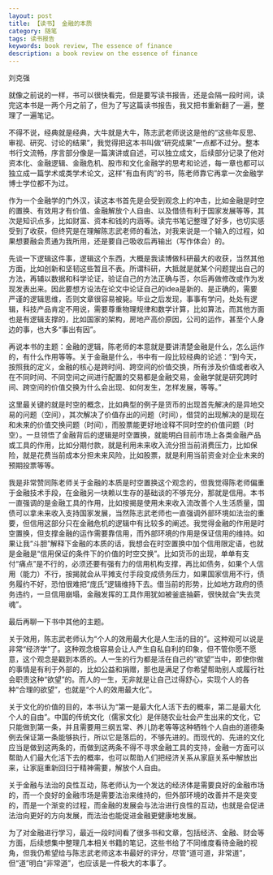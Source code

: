 ```yaml
---
layout: post
title: 【读书】 金融的本质
category: 随笔
tags: 读书报告
keywords: book review, The essence of finance
description: a book review on the essence of finance
---
```


刘克强

就像之前说的一样，书可以很快看完，但是要写读书报告，还是会隔一段时间，读完这本书是一两个月之前了，但为了写这篇读书报告，我又把书重新翻了一遍，整理了一遍笔记。

不得不说，经典就是经典，大牛就是大牛，陈志武老师说这是他的“这些年反思、审视、研究、讨论的结果”，我觉得把这本书叫做“研究成果”一点都不过分。整本书行文流畅，序言部分像是一篇演讲或自述，可以独立成文，后续部分记录了他对资本化、金融逻辑、金融危机、股市和文化金融学的思考和论述，每一章也都可以独立成一篇学术或类学术论文，这样“有血有肉”的书，陈老师靠它再拿一次金融学博士学位都不为过。

作为一个金融学的门外汉，读这本书首先是会受到观念上的冲击，比如金融是时空的置换、有效用才有价值、金融解放个人自由、以及借债有利于国家发展等等，其次是知识点多，比如财富、资本和钱的内涵等。读完书笔记整理了好多，也切实感受到了收获，但终究是在理解陈志武老师的看法，对我来说是一个输入的过程，如果想要融会贯通为我所用，还是要自己吸收后再输出（写作体会）的。

先谈一下逻辑这件事，逻辑这个东西，大概是我读博做科研最大的收获，当然其他方面，比如创新和坚韧这些暂且不表。所谓科研，大抵就是就某个问题提出自己的方法，再辅以数据和科学论证，验证自己的方法正确与否，尔后再做修改或作为发现发表出来。因此要想方设法在论文中论证自己的idea是新的、是正确的，需要严谨的逻辑思维，否则文章很容易被毙。毕业之后发现，事事有学问，处处有逻辑，科技产品肯定不用说，需要尊重物理规律和数学计算，比如算法，而其他方面也是有逻辑支撑的，比如国家的架构，房地产高价原因，公司的运作，甚至个人身边的事，也大多“事出有因”。

再说本书的主题：金融的逻辑，陈老师的本意就是要讲清楚金融是什么，怎么运作的，有什么作用等等。关于金融是什么，书中有一段比较经典的论述：“到今天，按照我的定义，金融的核心是跨时间、跨空间的价值交换，所有涉及价值或者收入在不同时间、不同空间之间进行配置的交易都是金融交易，金融学就是研究跨时间、跨空间的价值交换为什么会出现、如何发生，怎样发展，等等。”

这里最关键的就是时空的概念，比如典型的例子是货币的出现首先解决的是异地交易的问题（空间），其次解决了价值存出的问题（时间），借贷的出现解决的是现在和未来的价值交换问题（时间），而股票能更好地诠释不同时空的价值问题（时空）。一旦领悟了金融背后的逻辑是时空置换，就能明白目前市场上各类金融产品或工具的作用，比如分期付款，就是利用未来收入流分担当前消费压力，比如保险，就是花费当前成本分担未来风险，比如股票，就是利用当前资金对企业未来的预期投票等等。

我是非常赞同陈老师关于金融的本质是时空置换这个观念的，但我觉得陈老师偏重于金融技术手段，在金融另一块赖以生存的基础谈的不够充分，那就是信用。本书一直强调的是金融工具的作用，比如按揭是使用未来收入流改善个人生活质量，国债可以拿未来收入支持国家发展，当然陈志武老师也一直强调外部环境如法治的重要，但信用这部分只在金融危机的逻辑中有比较多的阐述。我觉得金融的作用是时空置换，但支撑金融的运作需要靠信用，而外部环境的作用是保证信用的维持。如果让我“斗胆”解释下金融的本质的话，我想会在时空置换中加个信用限定语，也就是金融是“信用保证的条件下的价值的时空交换”。比如货币的出现，单单有支付“痛点”是不行的，必须还要有强有力的信用机构支撑，再比如债务，如果个人信用（能力）不行，按揭就会从平摊支付手段变成债务压力，如果国家信用不行，债务履约不好，恐怕很难把“庞氏”逻辑维持下去。借当前的形势，比如地方政府的债务违约，一旦信用崩塌，金融发挥的工具作用犹如被釜底抽薪，很快就会“失去灵魂”。

最后再聊一下书中其他的主题。

关于效用，陈志武老师认为“个人的效用最大化是人生活的目的”。这种观可以说是非常“经济学”了。这种观念极容易会让人产生自私自利的印象，但不管你愿不愿意，这个观念是戳到本质的。人一生的行为都是活在自己的“欲望”当中，即使你做的事情是有利于外部的，比如公益和捐赠，那也是满足了你希望帮助别人或履行社会职责这种“欲望”的。而人的一生，无非就是让自己过得舒心，实现个人的各种“合理的欲望”，也就是“个人的效用最大化”。

关于文化的价值的目的，本书认为“第一是最大化人活下去的概率，第二是最大化个人的自由”。中国的传统文化（儒家文化）是伴随农业社会产生出来的文化，它只能做到第一条，并且需要用三纲五常、养儿防老等等这种牺牲个人自由的道德条例去保证第一条能够执行，所以它是落后的，不够先进的。而现代的、先进的文化应当是做到这两条的，而做到这两条不得不寻求金融工具的支持，金融一方面可以帮助人们最大化活下去的概率，也可以帮助人们把经济关系从家庭关系中解放出来，让家庭重新回归于精神需要，解放个人自由。

关于金融与法治的良性互动，陈老师认为一个发达的经济体是需要良好的金融市场的，而一个良好的金融市场是需要法治来维持的，但外部环境的改善并不是突变的，而是一个渐变的过程，而金融的发展会与法治进行良性的互动，也就是会促进法治向更好的方向发展，而法治也能促进金融更健康地发展。

为了对金融进行学习，最近一段时间看了很多书和文章，包括经济、金融、财会等方面，后续想集中整理几本相关书籍的笔记，这些书给了不同维度看待金融的视角，但我仍希望给与陈志武老师这本书最好的评分，尽管“道可道，非常道”，但“道”明白“非常道”，也应该是一件极大的本事了。


